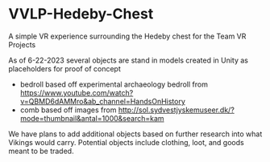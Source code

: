 # VVLP-Hedeby-Chest
A simple VR experience surrounding the Hedeby chest for the Team VR Projects

As of 6-22-2023 several objects are stand in models created in Unity as placeholders for proof of concept
- bedroll based off experimental archaeology bedroll from https://www.youtube.com/watch?v=QBMD6dAMMro&ab_channel=HandsOnHistory
- comb based off images from http://sol.sydvestjyskemuseer.dk/?mode=thumbnail&antal=1000&search=kam

We have plans to add additional objects based on further research into what Vikings would carry. Potential objects include clothing, loot, and goods meant to be traded.
